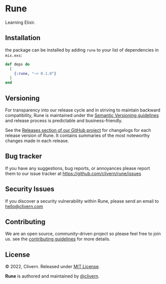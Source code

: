 # Rune

Learning Elixir.


## Installation

the package can be installed by adding `rune` to your list of dependencies in `mix.exs`:

```elixir
def deps do
  [
    {:rune, "~> 0.1.0"}
  ]
end
```


## Versioning

For transparency into our release cycle and in striving to maintain backward compatibility, Rune is maintained under the [Semantic Versioning guidelines](https://semver.org/) and release process is predictable and business-friendly.

See the [Releases section of our GitHub project](https://github.com/clivern/rune/releases) for changelogs for each release version of Rune. It contains summaries of the most noteworthy changes made in each release.


## Bug tracker

If you have any suggestions, bug reports, or annoyances please report them to our issue tracker at https://github.com/clivern/rune/issues


## Security Issues

If you discover a security vulnerability within Rune, please send an email to [hello@clivern.com](mailto:hello@clivern.com)


## Contributing

We are an open source, community-driven project so please feel free to join us. see the [contributing guidelines](CONTRIBUTING.md) for more details.


## License

© 2022, Clivern. Released under [MIT License](https://opensource.org/licenses/mit-license.php).

**Rune** is authored and maintained by [@clivern](http://github.com/clivern).
